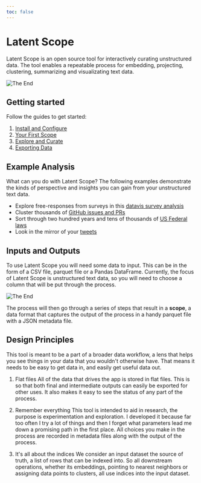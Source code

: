 ```yaml
---
toc: false
---
```



# Latent Scope
Latent Scope is an open source tool for interactively curating unstructured data. The tool enables a repeatable process for embedding, projecting, clustering, summarizing and visualizating text data.


<img src="/assets/explore-curate/curate-combined-cluster.png" alt="The End" class="pageshot">

## Getting started
Follow the guides to get started:
1. [Install and Configure](install-and-config)
2. [Your First Scope](your-first-scope)
3. [Explore and Curate](explore-and-curate)
4. [Exporting Data](export-data)

## Example Analysis
What can you do with Latent Scope? The following examples demonstrate the kinds of perspective and insights you can gain from your unstructured text data.
* Explore free-responses from surveys in this [datavis survey analysis](datavis-survey)
* Cluster thousands of [GitHub issues and PRs](plot-issues)
* Sort through two hundred years and tens of thousands of [US Federal laws](us-federal-laws)
* Look in the mirror of your [tweets](tweets)

## Inputs and Outputs
To use Latent Scope you will need some data to input. This can be in the form of a CSV file, parquet file or a Pandas DataFrame. 
Currently, the focus of Latent Scope is unstructured text data, so you will need to choose a column that will be put through the process.

<img src="/assets/process-crop.png" alt="The End" class="screenshot">

The process will then go through a series of steps that result in a **scope**, a data format that captures the output of the process in a handy parquet file with a JSON metadata file.

## Design Principles

This tool is meant to be a part of a broader data workflow, a lens that helps you see things in your data that you wouldn't otherwise have. That means it needs to be easy to get data in, and easily get useful data out.

1. Flat files
All of the data that drives the app is stored in flat files. This is so that both final and intermediate outputs can easily be exported for other uses. It also makes it easy to see the status of any part of the process.

2. Remember everything
This tool is intended to aid in research, the purpose is experimentation and exploration. I developed it because far too often I try a lot of things and then I forget what parameters lead me down a promising path in the first place. All choices you make in the process are recorded in metadata files along with the output of the process.

3. It's all about the indices
We consider an input dataset the source of truth, a list of rows that can be indexed into. So all downstream operations, whether its embeddings, pointing to nearest neighbors or assigning data points to clusters, all use indices into the input dataset.